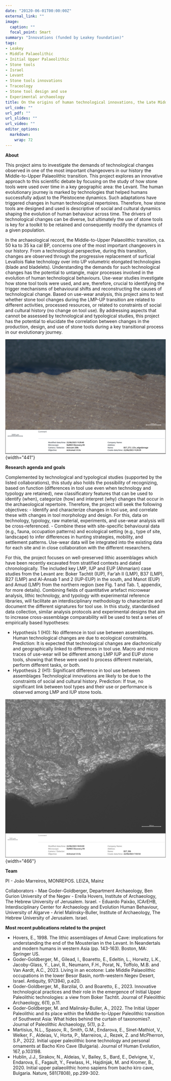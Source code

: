 ```yaml
---
date: "20120-06-01T00:00:00Z"
external_link: ""
image:
  caption: ""
  focal_point: Smart
summary: "Innovations (funded by Leakey foundation)"
tags:
- Leakey
- Middle Palaeolithic
- Initial Upper Palaeolithic
- Stone tools
- Israel
- Levant
- Stone tools innovations
- Traceology
- Stone tool design and use
- Experimental archaeology
title: On the origins of human technological innovations, the Late Middle-to-Upper Paleolithic transition in the Levant 
url_code: ""
url_pdf: ""
url_slides: ""
url_video: ""
editor_options: 
  markdown: 
    wrap: 72
---
```


**About**

This project aims to investigate the demands of technological changes
observed in one of the most important changeovers in our history the
Middle-to-Upper Palaeolithic transition. This project explores an
innovative approach to this scientific debate by focusing on the study
of how stone tools were used over time in a key geographic area: the
Levant. The human evolutionary journey is marked by technologies that
helped humans successfully adjust to the Pleistocene dynamics. Such
adaptations have triggered changes in human technological repertoires.
Therefore, how stone tools are designed and used is descriptive of
social and cultural dynamics shaping the evolution of human behaviour
across time. The drivers of technological changes can be diverse, but
ultimately the use of stone tools is key for a toolkit to be retained
and consequently modify the dynamics of a given population.

In the archaeological record, the Middle-to-Upper Palaeolithic
transition, ca. 50 ka to 35 ka cal BP, concerns one of the most
important changeovers in our history. From a technological perspective,
during this transition, changes are observed through the progressive
replacement of surficial Levallois flake technology over into UP
volumetric elongated technologies (blade and bladelets). Understanding
the demands for such technological changes has the potential to
untangle, major processes involved in the evolution of human
technological behaviours. Use-wear studies investigate how stone tool
tools were used, and are, therefore, crucial to identifying the trigger
mechanisms of behavioural shifts and reconstructing the causes of
technological change. Based on use-wear analysis, this project aims to
test whether stone tool changes during the LMP-UP transition are related
to different activities, processed resources, or related to constraints
of social and cultural history (no change on tool use). By addressing
aspects that cannot be assessed by technological and typological
studies, this project has the potential to elucidate the correlation
between changes in the production, design, and use of stone tools during
a key transitional process in our evolutionary journey.

![](images/273_1.25x_edgedamage.png){width="441"}

**Research agenda and goals**

Complemented by technological and typological studies (supported by the
listed collaborations), this study also holds the possibility of
recognizing, based on function (differences in tool use even when
technology and typology are retained), new classificatory features that
can be used to identify (when), categorize (how) and interpret (why)
changes that occur in the archaeological repertoire. Therefore, the
project will seek the following objectives: - Identify and characterize
changes in tool use, and correlate these with changes in tool morphology
and design. For this, data on technology, typology, raw material,
experiments, and use-wear analysis will be cross-referenced. - Combine
these with site-specific behavioural data (e.g., fauna, occupation
patterns) and ecological setting (e.g., type of site, landscape) to
infer differences in hunting strategies, mobility, and settlement
patterns. Use-wear data will be integrated into the existing data for
each site and in close collaboration with the different researchers.

For this, the project focuses on well-preserved lithic assemblages which
have been recently excavated from stratified contexts and dated
chronologically. The included key LMP, IUP and EUP (Ahmarian) case
studies from the Levant are: Boker Tachtit (IUP), Far’ah II (LMP), B37
(LMP), B27 (LMP) and Al-Ansab 1 and 2 (IUP-EUP) in the south, and Manot
(EUP) and Amud (LMP) from the northern region (see Fig. 1 and Tab. 1,
appendix, for more details). Combining fields of quantitative artefact
microwear analysis, lithic technology, and typology with experimental
reference libraries, will facilitate an interdisciplinary methodology to
characterize and document the different signatures for tool use. In this
study, standardised data collection, similar analysis protocols and
experimental designs that aim to increase cross-assemblage comparability
will be used to test a series of empirically based hypotheses:

-   Hypothesis 1 (H0): No difference in tool use between assemblages.
    Human technological changes are due to ecological constraints.
    Prediction: It is expected that technological changes are
    diachronically and geographically linked to differences in tool use.
    Macro and micro traces of use-wear will be different among LMP IUP
    and EUP stone tools, showing that these were used to process
    different materials, perform different tasks, or both.
-   Hypothesis 2 (H1): Significant difference in tool use between
    assemblages Technological innovations are likely to be due to the
    constraints of social and cultural history. Prediction: If true, no
    significant link between tool types and their use or performance is
    observed among LMP and IUP stone tools.

![](images/396_10x_AOI1.png){width="466"}

**Team**

PI - João Marreiros, MONREPOS. LEIZA, Mainz

Collaborators - Mae Goder-Goldberger, Department Archaeology, Ben Gurion
University of the Negev - Erella Hovers, Institute of Archaeology, The
Hebrew University of Jerusalem. Israel. - Eduardo Paixão, ICArEHB,
Interdisciplinary Center for Archaeology and Evolution Human Behaviour,
University of Algarve - Ariel Malinsky-Buller, Institute of Archaeology,
The Hebrew University of Jerusalem. Israel.

**Most recent publications related to the project**

-   Hovers, E., 1998. The lithic assemblages of Amud Cave: implications
    for understanding the end of the Mousterian in the Levant. In
    Neandertals and modern humans in western Asia (pp. 143-163). Boston,
    MA: Springer US.
-   Goder-Goldberger, M., Gilead, I., Boaretto, E., Edeltin, L.,
    Horwitz, L.K., Jacoby-Glass, Y., Lavi, R., Neumann, F.H., Porat, N.,
    Toffolo, M.B. and Van Aardt, A.C., 2023. Living in an ecotone: Late
    Middle Palaeolithic occupations in the lower Besor Basin,
    north-western Negev Desert, Israel. Antiquity, 97(394), p.e20.
-   Goder-Goldberger, M., Barzilai, O. and Boaretto, E., 2023.
    Innovative technological practices and their role in the emergence
    of Initial Upper Paleolithic technologies: a view from Boker
    Tachtit. Journal of Paleolithic Archaeology, 6(1), p.11.
-   Goder-Goldberger, M. and Malinsky-Buller, A., 2022. The Initial
    Upper Paleolithic and its place within the Middle-to-Upper
    Paleolithic transition of Southwest Asia: What hides behind the
    curtain of taxonomies?. Journal of Paleolithic Archaeology, 5(1),
    p.2.
-   Martisius, N.L., Spasov, R., Smith, G.M., Endarova, E.,
    Sinet-Mathiot, V., Welker, F., Aldeias, V., Horta, P., Marreiros,
    J., Rezek, Z. and McPherron, S.P., 2022. Initial upper paleolithic
    bone technology and personal ornaments at Bacho Kiro Cave
    (Bulgaria). Journal of Human Evolution, 167, p.103198.
-   Hublin, J.J., Sirakov, N., Aldeias, V., Bailey, S., Bard, E.,
    Delvigne, V., Endarova, E., Fagault, Y., Fewlass, H., Hajdinjak, M.
    and Kromer, B., 2020. Initial upper palaeolithic homo sapiens from
    bacho kiro cave, Bulgaria. Nature, 581(7808), pp.299-302.
